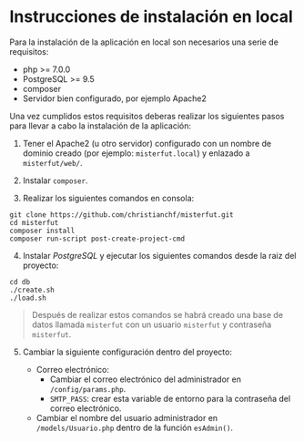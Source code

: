 Instrucciones de instalación en local
========================================

Para la instalación de la aplicación en local son necesarios una serie de requisitos:

*   php >= 7.0.0
*   PostgreSQL >= 9.5
*   composer
*   Servidor bien configurado, por ejemplo Apache2

Una vez cumplidos estos requisitos deberas realizar los siguientes pasos para llevar a cabo la instalación de la aplicación:

1.  Tener el Apache2 (u otro servidor) configurado con un nombre de dominio creado (por ejemplo: `misterfut.local`) y enlazado a `misterfut/web/`.

2.  Instalar `composer`.

3.  Realizar los siguientes comandos en consola:
```
git clone https://github.com/christianchf/misterfut.git
cd misterfut
composer install
composer run-script post-create-project-cmd
```

4.  Instalar *PostgreSQL* y ejecutar los siguientes comandos desde la raiz del proyecto:
```
cd db
./create.sh
./load.sh
```
> Después de realizar estos comandos se habrá creado una base de datos llamada `misterfut` con un usuario `misterfut` y contraseña `misterfut`.

5.  Cambiar la siguiente configuración dentro del proyecto:

    *   Correo electrónico:
        -   Cambiar el correo electrónico del administrador en `/config/params.php`.
        -   `SMTP_PASS`: crear esta variable de entorno para la contraseña del correo electrónico.
    *   Cambiar el nombre del usuario administrador en `/models/Usuario.php` dentro de la función `esAdmin()`.
